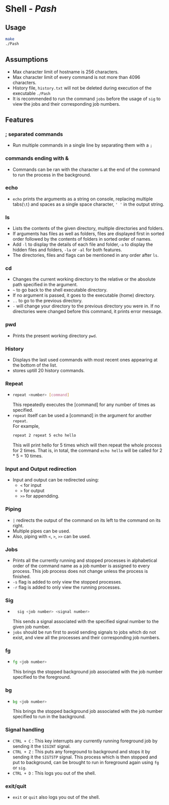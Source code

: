 # Shell - *Pash*

## Usage

```bash
make
./Pash
```

## Assumptions

* Max character limit of hostname is 256 characters.
* Max character limit of every command is not more than 4096 characters.
* History file, `history.txt` will not be deleted during execution of the executable `./Pash` 
* It is recommended to run the command `jobs` before the usage of `sig` to view the jobs and their corresponding job numbers.  

## Features

### ; separated commands

- Run multiple commands in a single line by separating them with a `;`  

### commands ending with &  

- Commands can be ran with the character `&` at the end of the command to run the process in the background.  

### echo

- `echo` prints the arguments as a string on console, replacing multiple tabs(`\t`) and spaces as a single space character, `' '` in the output string.   

### ls

- Lists the contents of the given directory, multiple directories and folders.  
- If arguments has files as well as folders, files are displayed first in sorted order followed by the contents of folders in sorted order of names.  
- Add `-l` to display the details of each file and folder,`-a` to display the hidden files and folders, `-la` or `-al` for both features.   
- The directories, files and flags can be mentioned in any order after `ls`.  

### cd

- Changes the current working directory to the relative or the absolute path specified in the argument.  
- `~` to go back to the shell executable directory.  
- If no argument is passed, it goes to the executable (home) directory.  
- `..` to go to the previous directory.   
- `-` will change your directory to the previous directory you were in. If no directories were changed before this command, it prints error message.   

### pwd

- Prints the present working directory `pwd`.  

### History

- Displays the last used commands with most recent ones appearing at the bottom of the list.
- stores uptill 20 history commands.

### Repeat   

- ```bash 
  repeat <number> [command]
  ```  
  This repeatedly executes the [command] for any number of times as specified. 
- `repeat` itself can be used a [command] in the argument for another `repeat`.  
  For example, 
  ```bash
  repeat 2 repeat 5 echo hello  
  ```
  This will print hello for 5 times which will then repeat the whole process for 2 times. That is, in total, the command `echo hello` will be called for 2 * 5 = 10 times.  
  

### Input and Output redirection

- Input and output can be redirected using:  
  -  `<` for input 
  -  `>` for output
  -  `>>` for appendding.

### Piping

- `|` redirects the output of the command on its left to the command on its right.   
- Multiple pipes can be used.  
- Also, piping with `<`, `>`, `>>` can be used.  

### Jobs

- Prints all the currently running and stopped processes in alphabetical order of the command name as a job number is assigned to every process. This job process does not change unless the process is finished.  
- `-s` flag is added to only view the stopped processes.   
- `-r` flag is added to only view the running processes.  

### Sig 

- ```bash
    sig <job number> <signal number>
    ```
    This sends a signal associated with the specified signal number to the given job number. 
- `jobs` should be run first to avoid sending signals to jobs which do not exist, and view all the processes and their corresponding job numbers.  

### fg

- ```bash
  fg <job number>
  ```
  This brings the stopped background job associated with the job number specified to the foreground. 

### bg

- ```bash
  bg <job number>
  ```
  This brings the stopped background job associated with the job number specified to run in the background.  

### Signal handling

- `CTRL + C` : This key interrupts any currently running foreground job by sending it the `SIGINT` signal.
- `CTRL + Z` : This puts any foreground to background and stops it by sending it the `SIGTSTP` signal. This process which is then stopped and put to background, can be brought to run in foreground again using `fg` or `sig`.  
- `CTRL + D` : This logs you out of the shell.  

### exit/quit

- `exit` or `quit` also logs you out of the shell.  
